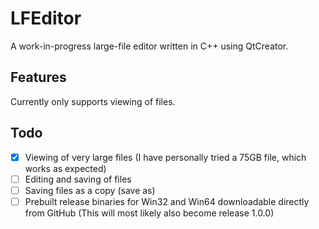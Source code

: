 # LFEditor
A work-in-progress large-file editor written in C++ using QtCreator.

## Features
Currently only supports viewing of files.

## Todo
 - [x] Viewing of very large files (I have personally tried a 75GB file, which works as expected)
 - [ ] Editing and saving of files
 - [ ] Saving files as a copy (save as)
 - [ ] Prebuilt release binaries for Win32 and Win64 downloadable directly from GitHub (This will most likely also become release 1.0.0)
